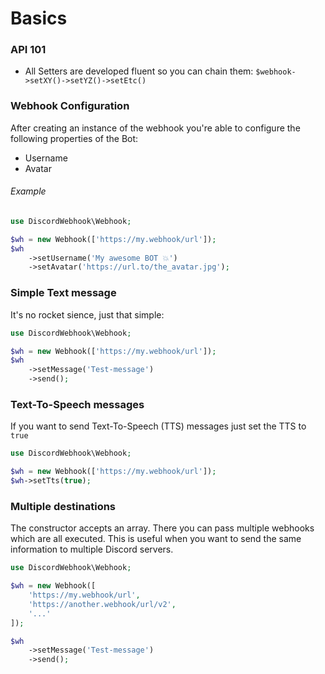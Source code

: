 # Basics

### API 101
* All Setters are developed fluent so you can chain them: `$webhook->setXY()->setYZ()->setEtc()`

### Webhook Configuration

After creating an instance of the webhook you're able to configure the following properties of the Bot:
* Username
* Avatar

###### Example
```php
use DiscordWebhook\Webhook;

$wh = new Webhook(['https://my.webhook/url']);
$wh
    ->setUsername('My awesome BOT 💥')
    ->setAvatar('https://url.to/the_avatar.jpg');
```

### Simple Text message
It's no rocket sience, just that simple:
```php
use DiscordWebhook\Webhook;

$wh = new Webhook(['https://my.webhook/url']);
$wh
    ->setMessage('Test-message')
    ->send();
```

### Text-To-Speech messages
If you want to send Text-To-Speech (TTS) messages just set the TTS to `true`
```php
use DiscordWebhook\Webhook;

$wh = new Webhook(['https://my.webhook/url']);
$wh->setTts(true);
```

### Multiple destinations
The constructor accepts an array. There you can pass multiple webhooks which are all executed.
This is useful when you want to send the same information to multiple Discord servers.
```php
use DiscordWebhook\Webhook;

$wh = new Webhook([
    'https://my.webhook/url',
    'https://another.webhook/url/v2',
    '...'
]);

$wh
    ->setMessage('Test-message')
    ->send();
```
